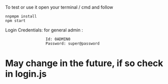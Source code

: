 To test or use it open your terminal / cmd and follow
  
    nnpmpm install
    npm start
  
Login Credentials:
    for general admin :
    
                      Id: 0ADMIN0                      
                      Password: super@password
                      
# May change in the future, if so check in login.js #
